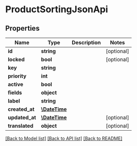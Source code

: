 # ProductSortingJsonApi

## Properties
Name | Type | Description | Notes
------------ | ------------- | ------------- | -------------
**id** | **string** |  | [optional] 
**locked** | **bool** |  | [optional] 
**key** | **string** |  | 
**priority** | **int** |  | 
**active** | **bool** |  | 
**fields** | **object** |  | 
**label** | **string** |  | 
**created_at** | [**\DateTime**](\DateTime.md) |  | 
**updated_at** | [**\DateTime**](\DateTime.md) |  | [optional] 
**translated** | **object** |  | [optional] 

[[Back to Model list]](../../README.md#documentation-for-models) [[Back to API list]](../../README.md#documentation-for-api-endpoints) [[Back to README]](../../README.md)

